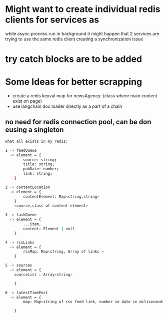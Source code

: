 # Might want to create individual redis clients for services as
while async process run in background it might happen that 2 services 
are trying to use the same redis client creating a synchronization issue


# try catch blocks are to be added

# Some Ideas for better scrapping
 - create a redis keyval map for newsAgency: (class where main content exist on page)
 - use langchain doc loader directly as a part of a chain


## no need for redis connection pool, can be don eusing a singleton

```bash
what all exists in my redis:

1 -> feedQueue 
  -> element = {
        source: string;
        title: string;
        pubDate: number;
        link: string;
    }

2 -> contentLocation
  -> element = {
        contentElement: Map<string,string>
    }  
    <source,class of content element>

3 -> taskQueue
  -> element = {
        ...item,
        content: Element | null
    }

4 -> rssLinks
  -> element = {
        rssMap: Map<string, Array of links >
    }

5 -> sources
  -> element = {
    sourceList : Array<string>

    }

6 -> latestTimePost
  -> element = {
        map: Map<string of rss feed link, number ie date in miliseconds>

    }
```